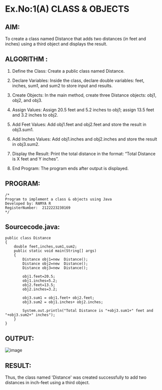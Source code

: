 # Ex.No:1(A) CLASS & OBJECTS

## AIM:
To create a class named Distance that adds two distances (in feet and inches) using a third object and displays the result.

## ALGORITHM :
1. Define the Class: Create a public class named Distance.

3. Declare Variables: Inside the class, declare double variables: feet, inches, sum1, and sum2 to store input and results.

5. Create Objects: In the main method, create three Distance objects: obj1, obj2, and obj3.

7. Assign Values: Assign 20.5 feet and 5.2 inches to obj1; assign 13.5 feet and 3.2 inches to obj2.

9. Add Feet Values: Add obj1.feet and obj2.feet and store the result in obj3.sum1.

11. Add Inches Values: Add obj1.inches and obj2.inches and store the result in obj3.sum2.

13. Display the Result: Print the total distance in the format: “Total Distance is X feet and Y inches”.

14. End Program: The program ends after output is displayed.

## PROGRAM:
 ```
/*
Program to implement a class & objects using Java
Developed by: RAMYA R
RegisterNumber:  2122223230169
*/
```

## Sourcecode.java:
```
public class Distance
{
    double feet,inches,sum1,sum2;
    public static void main(String[] args)
    {
        Distance obj1=new  Distance();
        Distance obj2=new  Distance();
        Distance obj3=new  Distance();

        obj1.feet=20.5;
        obj1.inches=5.2;
        obj2.feet=13.5;
        obj2.inches=3.2;
        
        obj3.sum1 = obj1.feet+ obj2.feet;
        obj3.sum2 = obj1.inches+ obj2.inches;
      
        System.out.println("Total Distance is "+obj3.sum1+" feet and "+obj3.sum2+" inches");
    }
}
```


## OUTPUT:
![image](https://github.com/user-attachments/assets/8fdd7ded-7494-4cb6-9a75-df6383a7fd24)


## RESULT:
Thus, the class named 'Distance' was created successfully to add two distances in inch-feet using a third object.
